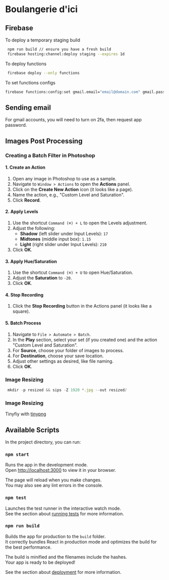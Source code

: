 # Boulangerie d'ici

## Firebase

To deploy a temporary staging build
```bash
 npm run build // ensure you have a fresh build
 firebase hosting:channel:deploy staging --expires 1d
```

To deploy functions
```bash
 firebase deploy --only functions
```
To set functions configs
```bash
firebase functions:config:set gmail.email="email@domain.com" gmail.password="password"
```

## Sending email
For gmail accounts, you will need to turn on 2fa, then request app password.

## Images Post Processing

### Creating a Batch Filter in Photoshop

#### 1. Create an Action

1. Open any image in Photoshop to use as a sample.
2. Navigate to `Window > Actions` to open the **Actions** panel.
3. Click on the **Create New Action** icon (it looks like a page).
4. Name the action, e.g., "Custom Level and Saturation".
5. Click **Record**.

#### 2. Apply Levels

1. Use the shortcut `Command (⌘) + L` to open the Levels adjustment.
2. Adjust the following:
    - **Shadow** (left slider under Input Levels): `17`
    - **Midtones** (middle input box): `1.15`
    - **Light** (right slider under Input Levels): `210`
3. Click **OK**.

#### 3. Apply Hue/Saturation

1. Use the shortcut `Command (⌘) + U` to open Hue/Saturation.
2. Adjust the **Saturation** to `-20`.
3. Click **OK**.

#### 4. Stop Recording

1. Click the **Stop Recording** button in the Actions panel (it looks like a square).

#### 5. Batch Process

1. Navigate to `File > Automate > Batch`.
2. In the **Play** section, select your set (if you created one) and the action "Custom Level and Saturation".
3. For **Source**, choose your folder of images to process.
4. For **Destination**, choose your save location.
5. Adjust other settings as desired, like file naming.
6. Click **OK**.


### Image Resizing 
```javascript
 mkdir -p resized && sips -Z 1920 *.jpg --out resized/
```

### Image Resizing
Tinyfiy with [tinypng](https://tinypng.com/)

## Available Scripts

In the project directory, you can run:

### `npm start`

Runs the app in the development mode.\
Open [http://localhost:3000](http://localhost:3000) to view it in your browser.

The page will reload when you make changes.\
You may also see any lint errors in the console.

### `npm test`

Launches the test runner in the interactive watch mode.\
See the section about [running tests](https://facebook.github.io/create-react-app/docs/running-tests) for more information.

### `npm run build`

Builds the app for production to the `build` folder.\
It correctly bundles React in production mode and optimizes the build for the best performance.

The build is minified and the filenames include the hashes.\
Your app is ready to be deployed!

See the section about [deployment](https://facebook.github.io/create-react-app/docs/deployment) for more information.
